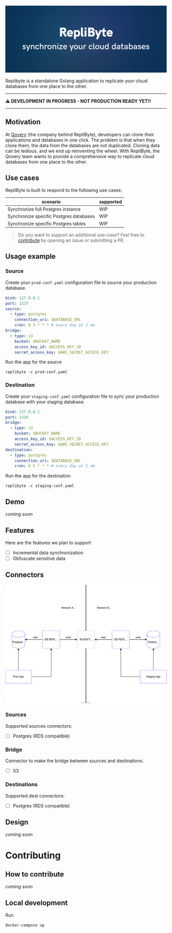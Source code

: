 ![replibyte cover](assets/replibyte%20-%20synchronize%20your%20cloud%20databases.jpg)

Replibyte is a standalone Golang application to replicate your cloud databases from one place to the other.

---------

**⚠️ DEVELOPMENT IN PROGRESS - NOT PRODUCTION READY YET!!**

---------

## Motivation

At [Qovery](https://www.qovery.com) (the company behind RepliByte), developers can clone their applications and databases in one click. The problem is that when they clone them, the data from the databases are not duplicated. Cloning data can be tedious, and we end up reinventing the wheel. With RepliByte, the Qovery team wants to provide a comprehensive way to replicate cloud databases from one place to the other.

## Use cases

RepliByte is built to respond to the following use cases:

| scenario                                | supported       |
|-----------------------------------------|-----------------|
| Synchronize full Postgres instance      | WIP             |
| Synchronize specific Postgres databases | WIP             |
| Synchronize specific Postgres tables    | WIP             |

> Do you want to support an additional use-case? Feel free to [contribute](#contributing) by opening an issue or submitting a PR.

## Usage example

### Source

Create your `prod-conf.yaml` configuration file to source your production database.

```yaml
bind: 127.0.0.1
port: 1337
source:
  - type: postgres
    connection_uri: $DATABASE_URL
    cron: 0 3 * * * # every day at 3 am 
bridge:
  - type: s3
    bucket: $BUCKET_NAME
    access_key_id: $ACCESS_KEY_ID
    secret_access_key: $AWS_SECRET_ACCESS_KEY
```

Run the app for the source

```shell
replibyte -c prod-conf.yaml
```

### Destination

Create your `staging-conf.yaml` configuration file to sync your production database with your staging database.

```yaml
bind: 127.0.0.1
port: 1338
bridge:
  - type: s3
    bucket: $BUCKET_NAME
    access_key_id: $ACCESS_KEY_ID
    secret_access_key: $AWS_SECRET_ACCESS_KEY
destination:
  - type: postgres
    connection_uri: $DATABASE_URL
    cron: 0 5 * * * # every day at 5 am
```

Run the app for the destination

```shell
replibyte -c staging-conf.yaml
```

## Demo

*coming soon*

## Features

Here are the features we plan to support

- [ ] Incremental data synchronization
- [ ] Obfuscate sensitive data

## Connectors

![connection diagram](assets/diagram.svg)

### Sources

Supported sources connectors:

- [ ] Postgres (RDS compatible)

### Bridge

Connector to make the bridge between sources and destinations.

- [ ] S3

### Destinations

Supported dest connectors:

- [ ] Postgres (RDS compatible)

## Design

*coming soon*

# Contributing

## How to contribute

*coming soon*

## Local development

Run

```shell
docker-compose up
```
